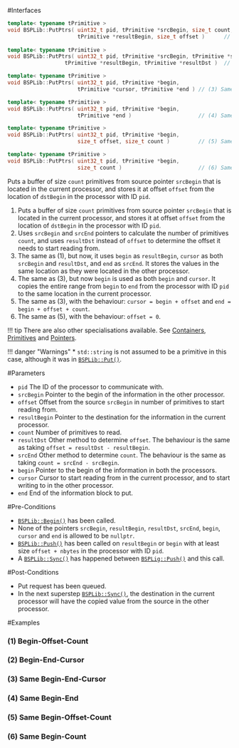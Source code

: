 #Interfaces

```cpp
template< typename tPrimitive >
void BSPLib::PutPtrs( uint32_t pid, tPrimitive *srcBegin, size_t count, 
                      tPrimitive *resultBegin, size_t offset )      // (1) Begin-Offset-Count
              
template< typename tPrimitive >
void BSPLib::PutPtrs( uint32_t pid, tPrimitive *srcBegin, tPrimitive *srcEnd, 
                  tPrimitive *resultBegin, tPrimitive *resultDst )  // (2) Begin-End-Cursor

template< typename tPrimitive >
void BSPLib::PutPtrs( uint32_t pid, tPrimitive *begin,
                      tPrimitive *cursor, tPrimitive *end ) // (3) Same Begin-End-Cursor

template< typename tPrimitive >
void BSPLib::PutPtrs( uint32_t pid, tPrimitive *begin, 
                      tPrimitive *end )                     // (4) Same Begin-End

template< typename tPrimitive >
void BSPLib::PutPtrs( uint32_t pid, tPrimitive *begin,
                      size_t offset, size_t count )         // (5) Same Begin-Offset-Count

template< typename tPrimitive >
void BSPLib::PutPtrs( uint32_t pid, tPrimitive *begin,
                      size_t count )                        // (6) Same Begin-Count
```

Puts a buffer of size `count` primitives from source pointer `srcBegin` that is 
located in the current processor, and stores it at offset `offset` from the 
location of `dstBegin` in the processor with ID `pid`.

1. Puts a buffer of size `count` primitives from source pointer `srcBegin` that 
   is located in the current processor, 
   and stores it at offset `offset` from the location of `dstBegin` in the 
   processor with ID `pid`.
2. Uses `srcBegin` and `srcEnd` pointers to calculate the number of primitives 
   `count`, and uses `resultDst` instead of `offset`
   to determine the offset it needs to start reading from.
3. The same as (1), but now, it uses `begin` as `resultBegin`, `cursor` 
   as both `srcBegin` and `resultDst`, and `end` as `srcEnd`.
   It stores the values in the same location as they were located in the 
   other processor.
4. The same as (3), but now `begin` is used as both `begin` and `cursor`. 
   It copies the entire range from `begin` to `end` from the
   processor with ID `pid` to the same location in the current processor.
5. The same as (3), with the behaviour: `cursor = begin + offset` and 
   `end = begin + offset + count`.
6. The same as (5), with the behaviour: `offset = 0`.

!!! tip
    There are also other specialisations available. See
    [Containers](putContainer.md), [Primitives](putPrimitive.md)
    and [Pointers](putPtrs.md).
    
!!! danger "Warnings"
     * `std::string` is not assumed to be a primitive in this case, although it was in [`BSPLib::Put()`](putPrimitive.md).

#Parameters

* `pid` The ID of the processor to communicate with.
* `srcBegin` Pointer to the begin of the information in the other processor.
* `offset` Offset from the source `srcBegin` in number of primitives to start 
  reading from.
* `resultBegin` Pointer to the destination for the information in the current processor.
* `count` Number of primitives to read.
* `resultDst` Other method to determine `offset`. The behaviour is the same 
  as taking `offset = resultDst - resultBegin`.
* `srcEnd` Other method to determine `count`. The behaviour is the same 
  as taking `count = srcEnd - srcBegin`.
* `begin` Pointer to the begin of the information in both the processors.
* `cursor` Cursor to start reading from in the current processor, and 
  to start writing to in the other processor.
* `end` End of the information block to put.

#Pre-Conditions
* [`BSPLib::Begin()`](../logic/begin.md) has been called.
* None of the pointers `srcBegin`, `resultBegin`, `resultDst`, `srcEnd`,
  `begin`, `cursor` and `end` is allowed to be `nullptr`. 
* [`BSPLib::Push()`](../regdereg/push.md) has been called on `resultBegin`
  or `begin` with at least size `offset + nbytes` in the processor with ID `pid`.
* A [`BSPLib::Sync()`](../sync/sync.md) has happened between 
  [`BSPLig::Push()`](../regdereg/push.md) and this call.

#Post-Conditions
* Put request has been queued.
* In the next superstep [`BSPLib::Sync()`](../sync/sync.md), the 
  destination in the current processor will have the copied value 
  from the source in the other processor.
     
#Examples

### (1) Begin-Offset-Count

### (2) Begin-End-Cursor

### (3) Same Begin-End-Cursor

### (4) Same Begin-End

### (5) Same Begin-Offset-Count

### (6) Same Begin-Count
